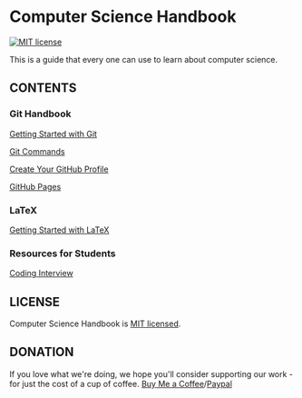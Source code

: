 # Computer Science Handbook
[![MIT license](https://img.shields.io/badge/license-MIT-blue.svg)](https://github.com/hoduchieu01/Computer-Science-Handbook/blob/master/LICENSEhttps://github.com/facebook/hermes/blob/master/LICENSE)

This is a guide that every one can use to learn about computer science.

## CONTENTS
### Git Handbook
[Getting Started with Git](./GitHandbook/GettingStartedwithGit.md)

[Git Commands](./GitHandbook/GitCommands.md)

[Create Your GitHub Profile](./GitHandbook/CreateYourGitHubProfile.md)

[GitHub Pages](./GitHandbook/GitHubPages.md)

### LaTeX
[Getting Started with LaTeX](./LaTeX/GettingStartedwithLaTeX.md)

### Resources for Students

[Coding Interview](./ResourcesForStudents/CodingInterview.md)

## LICENSE

Computer Science Handbook is [MIT licensed](./LICENSE).

## DONATION
If you love what we're doing, we hope you'll consider supporting our work - for just the cost of a cup of coffee. [Buy Me a Coffee](https://www.buymeacoffee.com/hoduchieu01)/[Paypal](http://paypal.me/hoduchieu01)
